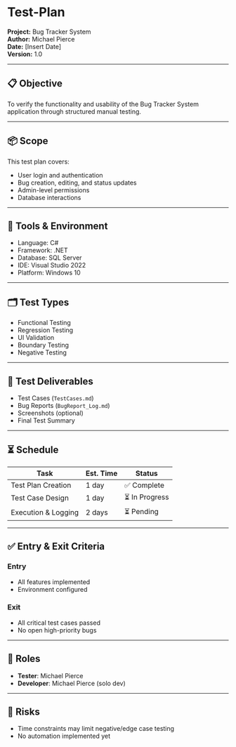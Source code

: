 # Test-Plan
**Project:** Bug Tracker System  
**Author:** Michael Pierce  
**Date:** [Insert Date]  
**Version:** 1.0

---

## 📋 Objective

To verify the functionality and usability of the Bug Tracker System application through structured manual testing.

---

## 📦 Scope

This test plan covers:
- User login and authentication
- Bug creation, editing, and status updates
- Admin-level permissions
- Database interactions

---

## 🧰 Tools & Environment

- Language: C#
- Framework: .NET
- Database: SQL Server
- IDE: Visual Studio 2022
- Platform: Windows 10

---

## 🗂 Test Types

- Functional Testing
- Regression Testing
- UI Validation
- Boundary Testing
- Negative Testing

---

## 🧪 Test Deliverables

- Test Cases (`TestCases.md`)
- Bug Reports (`BugReport_Log.md`)
- Screenshots (optional)
- Final Test Summary

---

## ⏳ Schedule

| Task              | Est. Time | Status     |
|-------------------|-----------|------------|
| Test Plan Creation | 1 day     | ✅ Complete |
| Test Case Design   | 1 day     | ⏳ In Progress |
| Execution & Logging| 2 days    | ⏳ Pending  |

---

## ✅ Entry & Exit Criteria

### Entry
- All features implemented
- Environment configured

### Exit
- All critical test cases passed
- No open high-priority bugs

---

## 👥 Roles

- **Tester**: Michael Pierce
- **Developer**: Michael Pierce (solo dev)

---

## 📌 Risks

- Time constraints may limit negative/edge case testing
- No automation implemented yet
